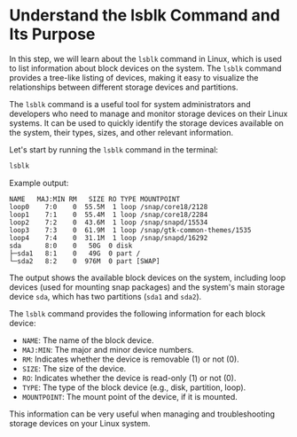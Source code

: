 # Understand the lsblk Command and Its Purpose

In this step, we will learn about the `lsblk` command in Linux, which is used to list information about block devices on the system. The `lsblk` command provides a tree-like listing of devices, making it easy to visualize the relationships between different storage devices and partitions.

The `lsblk` command is a useful tool for system administrators and developers who need to manage and monitor storage devices on their Linux systems. It can be used to quickly identify the storage devices available on the system, their types, sizes, and other relevant information.

Let's start by running the `lsblk` command in the terminal:

```bash
lsblk
```

Example output:

```
NAME   MAJ:MIN RM   SIZE RO TYPE MOUNTPOINT
loop0    7:0    0  55.5M  1 loop /snap/core18/2128
loop1    7:1    0  55.4M  1 loop /snap/core18/2284
loop2    7:2    0  43.6M  1 loop /snap/snapd/15534
loop3    7:3    0  61.9M  1 loop /snap/gtk-common-themes/1535
loop4    7:4    0  31.1M  1 loop /snap/snapd/16292
sda      8:0    0   50G  0 disk
├─sda1   8:1    0   49G  0 part /
└─sda2   8:2    0  976M  0 part [SWAP]
```

The output shows the available block devices on the system, including loop devices (used for mounting snap packages) and the system's main storage device `sda`, which has two partitions (`sda1` and `sda2`).

The `lsblk` command provides the following information for each block device:

- `NAME`: The name of the block device.
- `MAJ:MIN`: The major and minor device numbers.
- `RM`: Indicates whether the device is removable (1) or not (0).
- `SIZE`: The size of the device.
- `RO`: Indicates whether the device is read-only (1) or not (0).
- `TYPE`: The type of the block device (e.g., disk, partition, loop).
- `MOUNTPOINT`: The mount point of the device, if it is mounted.

This information can be very useful when managing and troubleshooting storage devices on your Linux system.
